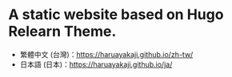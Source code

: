 # A static website based on Hugo Relearn Theme.

- 繁體中文 (台灣)：<https://haruayakaji.github.io/zh-tw/>
- 日本語 (日本)：<https://haruayakaji.github.io/ja/>

